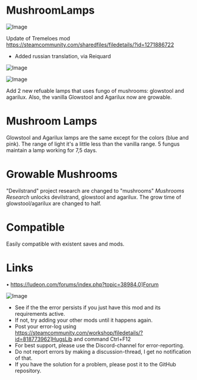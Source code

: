 # MushroomLamps

![Image](https://i.imgur.com/buuPQel.png)

Update of Tremeloes mod
https://steamcommunity.com/sharedfiles/filedetails/?id=1271886722

- Added russian translation, via Reiquard

![Image](https://i.imgur.com/pufA0kM.png)

	
![Image](https://i.imgur.com/Z4GOv8H.png)

Add 2 new refuable lamps that uses fungo of mushrooms: glowstool and agarilux.
Also, the vanilla Glowstool and Agarilux now are growable.

# Mushroom Lamps

Glowstool and Agarilux lamps are the same except for the colors (blue and pink).
The range of light it's a little less than the vanilla range.
5 fungus maintain a lamp working for 7,5 days.

# Growable Mushrooms

"Devilstrand" project research are changed to "mushrooms"
*Mushrooms Research* unlocks devilstrand, glowstool and agarilux.
The grow time of glowstool/agarilux are changed to half.

# Compatible

Easily compatible with existent saves and mods.

# Links

 • https://ludeon.com/forums/index.php?topic=38984.0]Forum

![Image](https://i.imgur.com/PwoNOj4.png)



-  See if the the error persists if you just have this mod and its requirements active.
-  If not, try adding your other mods until it happens again.
-  Post your error-log using https://steamcommunity.com/workshop/filedetails/?id=818773962]HugsLib and command Ctrl+F12
-  For best support, please use the Discord-channel for error-reporting.
-  Do not report errors by making a discussion-thread, I get no notification of that.
-  If you have the solution for a problem, please post it to the GitHub repository.




